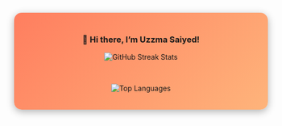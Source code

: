 <!-- Centered Container with GitHub Stats -->
<div align="center" style="padding: 20px; background: linear-gradient(135deg, #ff7e5f, #feb47b); border-radius: 15px; box-shadow: 0px 4px 15px rgba(0, 0, 0, 0.3); margin: 20px 0;">

  ### 👋 Hi there, I’m Uzzma Saiyed!

  ![GitHub Streak Stats](https://streak-stats.demolab.com/?user=UzzmaSaiyed&count_private=true&theme=dracula&border_radius=10)

  <br>
  
  ![Top Languages](https://github-readme-stats.vercel.app/api/top-langs/?username=UzzmaSaiyed&layout=compact&theme=dracula&border_radius=10&hide_progress=true&langs_count=15&hide=cmake,Blade,Ruby,Kotlin,Objective-c)

</div>

